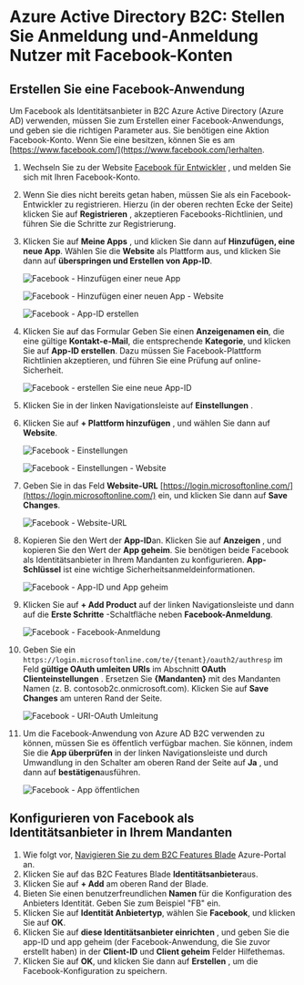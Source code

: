 <properties
    pageTitle="Azure Active Directory B2C: Facebook-Konfiguration | Microsoft Azure"
    description="Stellen Sie Anmeldung und-Anmeldung Nutzer mit Facebook-Konten in Ihrer Anwendung, die durch Azure Active Directory B2C gesichert werden."
    services="active-directory-b2c"
    documentationCenter=""
    authors="swkrish"
    manager="mbaldwin"
    editor="bryanla"/>

<tags
    ms.service="active-directory-b2c"
    ms.workload="identity"
    ms.tgt_pltfrm="na"
    ms.devlang="na"
    ms.topic="article"
    ms.date="07/24/2016"
    ms.author="swkrish"/>

# <a name="azure-active-directory-b2c-provide-sign-up-and-sign-in-to-consumers-with-facebook-accounts"></a>Azure Active Directory B2C: Stellen Sie Anmeldung und-Anmeldung Nutzer mit Facebook-Konten

## <a name="create-a-facebook-application"></a>Erstellen Sie eine Facebook-Anwendung

Um Facebook als Identitätsanbieter in B2C Azure Active Directory (Azure AD) verwenden, müssen Sie zum Erstellen einer Facebook-Anwendungs, und geben sie die richtigen Parameter aus. Sie benötigen eine Aktion Facebook-Konto. Wenn Sie eine besitzen, können Sie es am [https://www.facebook.com/](https://www.facebook.com/)erhalten.

1. Wechseln Sie zu der Website [Facebook für Entwickler](https://developers.facebook.com/) , und melden Sie sich mit Ihren Facebook-Konto.
2. Wenn Sie dies nicht bereits getan haben, müssen Sie als ein Facebook-Entwickler zu registrieren. Hierzu (in der oberen rechten Ecke der Seite) klicken Sie auf **Registrieren** , akzeptieren Facebooks-Richtlinien, und führen Sie die Schritte zur Registrierung.
3. Klicken Sie auf **Meine Apps** , und klicken Sie dann auf **Hinzufügen, eine neue App**. Wählen Sie die **Website** als Plattform aus, und klicken Sie dann auf **überspringen und Erstellen von App-ID**.

    ![Facebook - Hinzufügen einer neue App](./media/active-directory-b2c-setup-fb-app/fb-add-new-app.png)

    ![Facebook - Hinzufügen einer neuen App - Website](./media/active-directory-b2c-setup-fb-app/fb-add-new-app-website.png)

    ![Facebook - App-ID erstellen](./media/active-directory-b2c-setup-fb-app/fb-new-app-skip.png)

4. Klicken Sie auf das Formular Geben Sie einen **Anzeigenamen ein**, die eine gültige **Kontakt-e-Mail**, die entsprechende **Kategorie**, und klicken Sie auf **App-ID erstellen**. Dazu müssen Sie Facebook-Plattform Richtlinien akzeptieren, und führen Sie eine Prüfung auf online-Sicherheit.

    ![Facebook - erstellen Sie eine neue App-ID](./media/active-directory-b2c-setup-fb-app/fb-create-app-id.png)

5. Klicken Sie in der linken Navigationsleiste auf **Einstellungen** .
6. Klicken Sie auf **+ Plattform hinzufügen** , und wählen Sie dann auf **Website**.

    ![Facebook - Einstellungen](./media/active-directory-b2c-setup-fb-app/fb-settings.png)

    ![Facebook - Einstellungen - Website](./media/active-directory-b2c-setup-fb-app/fb-website.png)

7. Geben Sie in das Feld **Website-URL** [https://login.microsoftonline.com/](https://login.microsoftonline.com/) ein, und klicken Sie dann auf **Save Changes**.

    ![Facebook - Website-URL](./media/active-directory-b2c-setup-fb-app/fb-site-url.png)

8. Kopieren Sie den Wert der **App-ID**an. Klicken Sie auf **Anzeigen** , und kopieren Sie den Wert der **App geheim**. Sie benötigen beide Facebook als Identitätsanbieter in Ihrem Mandanten zu konfigurieren. **App-Schlüssel** ist eine wichtige Sicherheitsanmeldeinformationen.

    ![Facebook - App-ID und App geheim](./media/active-directory-b2c-setup-fb-app/fb-app-id-app-secret.png)

9. Klicken Sie auf **+ Add Product** auf der linken Navigationsleiste und dann auf die **Erste Schritte** -Schaltfläche neben **Facebook-Anmeldung**.

    ![Facebook - Facebook-Anmeldung](./media/active-directory-b2c-setup-fb-app/fb-login.png)

10. Geben Sie ein `https://login.microsoftonline.com/te/{tenant}/oauth2/authresp` im Feld **gültige OAuth umleiten URIs** im Abschnitt **OAuth Clienteinstellungen** . Ersetzen Sie **{Mandanten}** mit des Mandanten Namen (z. B. contosob2c.onmicrosoft.com). Klicken Sie auf **Save Changes** am unteren Rand der Seite.

    ![Facebook - URI-OAuth Umleitung](./media/active-directory-b2c-setup-fb-app/fb-oauth-redirect-uri.png)

11. Um die Facebook-Anwendung von Azure AD B2C verwenden zu können, müssen Sie es öffentlich verfügbar machen. Sie können, indem Sie die **App überprüfen** in der linken Navigationsleiste und durch Umwandlung in den Schalter am oberen Rand der Seite auf **Ja** , und dann auf **bestätigen**ausführen.

    ![Facebook - App öffentlichen](./media/active-directory-b2c-setup-fb-app/fb-app-public.png)

## <a name="configure-facebook-as-an-identity-provider-in-your-tenant"></a>Konfigurieren von Facebook als Identitätsanbieter in Ihrem Mandanten

1. Wie folgt vor, [Navigieren Sie zu dem B2C Features Blade](active-directory-b2c-app-registration.md#navigate-to-the-b2c-features-blade) Azure-Portal an.
2. Klicken Sie auf das B2C Features Blade **Identitätsanbieter**aus.
3. Klicken Sie auf **+ Add** am oberen Rand der Blade.
4. Bieten Sie einen benutzerfreundlichen **Namen** für die Konfiguration des Anbieters Identität. Geben Sie zum Beispiel "FB" ein.
5. Klicken Sie auf **Identität Anbietertyp**, wählen Sie **Facebook**, und klicken Sie auf **OK**.
6. Klicken Sie auf **diese Identitätsanbieter einrichten** , und geben Sie die app-ID und app geheim (der Facebook-Anwendung, die Sie zuvor erstellt haben) in der **Client-ID** und **Client geheim** Felder Hilfethemas.
7. Klicken Sie auf **OK**, und klicken Sie dann auf **Erstellen** , um die Facebook-Konfiguration zu speichern.
